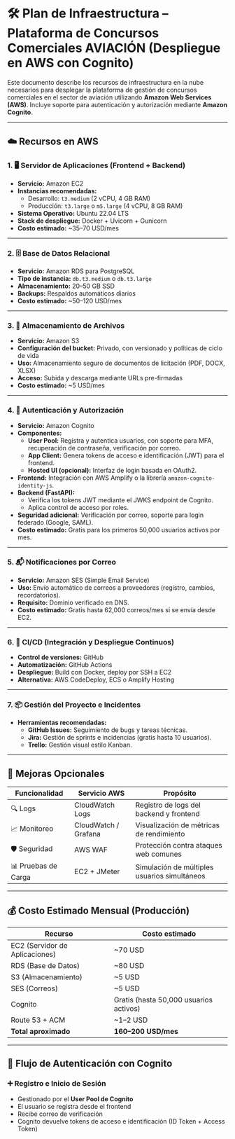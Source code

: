 # 🛠️ Plan de Infraestructura – Plataforma de Concursos Comerciales AVIACIÓN (Despliegue en AWS con Cognito)

Este documento describe los recursos de infraestructura en la nube necesarios para desplegar la plataforma de gestión de concursos comerciales en el sector de aviación utilizando **Amazon Web Services (AWS)**. Incluye soporte para autenticación y autorización mediante **Amazon Cognito**.

---

## ☁️ Recursos en AWS

### 1. 🖥️ Servidor de Aplicaciones (Frontend + Backend)
- **Servicio:** Amazon EC2
- **Instancias recomendadas:**
  - Desarrollo: `t3.medium` (2 vCPU, 4 GB RAM)
  - Producción: `t3.large` o `m5.large` (4 vCPU, 8 GB RAM)
- **Sistema Operativo:** Ubuntu 22.04 LTS
- **Stack de despliegue:** Docker + Uvicorn + Gunicorn
- **Costo estimado:** ~35–70 USD/mes

---

### 2. 🗄️ Base de Datos Relacional
- **Servicio:** Amazon RDS para PostgreSQL
- **Tipo de instancia:** `db.t3.medium` o `db.t3.large`
- **Almacenamiento:** 20–50 GB SSD
- **Backups:** Respaldos automáticos diarios
- **Costo estimado:** ~50–120 USD/mes

---

### 3. 📁 Almacenamiento de Archivos
- **Servicio:** Amazon S3
- **Configuración del bucket:** Privado, con versionado y políticas de ciclo de vida
- **Uso:** Almacenamiento seguro de documentos de licitación (PDF, DOCX, XLSX)
- **Acceso:** Subida y descarga mediante URLs pre-firmadas
- **Costo estimado:** ~5 USD/mes

---

### 4. 🔐 Autenticación y Autorización
- **Servicio:** Amazon Cognito
- **Componentes:**
  - **User Pool:** Registra y autentica usuarios, con soporte para MFA, recuperación de contraseña, verificación por correo.
  - **App Client:** Genera tokens de acceso e identificación (JWT) para el frontend.
  - **Hosted UI (opcional):** Interfaz de login basada en OAuth2.
- **Frontend:** Integración con AWS Amplify o la librería `amazon-cognito-identity-js`.
- **Backend (FastAPI):**
  - Verifica los tokens JWT mediante el JWKS endpoint de Cognito.
  - Aplica control de acceso por roles.
- **Seguridad adicional:** Verificación por correo, soporte para login federado (Google, SAML).
- **Costo estimado:** Gratis para los primeros 50,000 usuarios activos por mes.

---

### 5. 📬 Notificaciones por Correo
- **Servicio:** Amazon SES (Simple Email Service)
- **Uso:** Envío automático de correos a proveedores (registro, cambios, recordatorios).
- **Requisito:** Dominio verificado en DNS.
- **Costo estimado:** Gratis hasta 62,000 correos/mes si se envía desde EC2.

---

### 6. 🔄 CI/CD (Integración y Despliegue Continuos)
- **Control de versiones:** GitHub
- **Automatización:** GitHub Actions
- **Despliegue:** Build con Docker, deploy por SSH a EC2
- **Alternativa:** AWS CodeDeploy, ECS o Amplify Hosting

---

### 7. 📦 Gestión del Proyecto e Incidentes
- **Herramientas recomendadas:**
  - **GitHub Issues:** Seguimiento de bugs y tareas técnicas.
  - **Jira:** Gestión de sprints e incidencias (gratis hasta 10 usuarios).
  - **Trello:** Gestión visual estilo Kanban.

---

## 🧰 Mejoras Opcionales

| Funcionalidad | Servicio AWS | Propósito |
|---------------|--------------|-----------|
| 🔍 Logs | CloudWatch Logs | Registro de logs del backend y frontend |
| 📈 Monitoreo | CloudWatch / Grafana | Visualización de métricas de rendimiento |
| 🛡️ Seguridad | AWS WAF | Protección contra ataques web comunes |
| 📊 Pruebas de Carga | EC2 + JMeter | Simulación de múltiples usuarios simultáneos |

---

## 💰 Costo Estimado Mensual (Producción)

| Recurso | Costo estimado |
|---------|----------------|
| EC2 (Servidor de Aplicaciones) | ~70 USD |
| RDS (Base de Datos) | ~80 USD |
| S3 (Almacenamiento) | ~5 USD |
| SES (Correos) | ~5 USD |
| Cognito | Gratis (hasta 50,000 usuarios activos) |
| Route 53 + ACM | ~1–2 USD |
| **Total aproximado** | **160–200 USD/mes** |

---

## 📝 Flujo de Autenticación con Cognito

### ➕ Registro e Inicio de Sesión
- Gestionado por el **User Pool de Cognito**
- El usuario se registra desde el frontend
- Recibe correo de verificación
- Cognito devuelve tokens de acceso e identificación (ID Token + Access Token)
